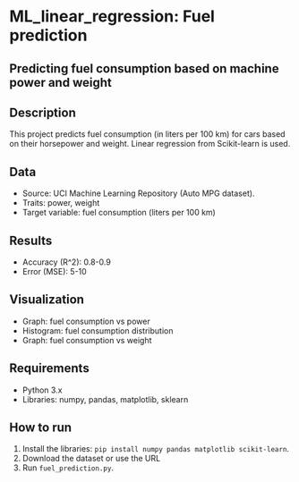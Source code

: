 # ML_linear_regression: Fuel prediction

## Predicting fuel consumption based on machine power and weight

## Description
This project predicts fuel consumption (in liters per 100 km) for cars based on their horsepower and weight. Linear regression from Scikit-learn is used.

## Data
- Source: UCI Machine Learning Repository (Auto MPG dataset).
- Traits: power, weight
- Target variable: fuel consumption (liters per 100 km)

## Results
- Accuracy (R^2): 0.8-0.9
- Error (MSE): 5-10

## Visualization
- Graph: fuel consumption vs power
- Histogram: fuel consumption distribution
- Graph: fuel consumption vs weight

## Requirements
- Python 3.x
- Libraries: numpy, pandas, matplotlib, sklearn

## How to run
1. Install the libraries: `pip install numpy pandas matplotlib scikit-learn`.
2. Download the dataset or use the URL
3. Run `fuel_prediction.py`.
